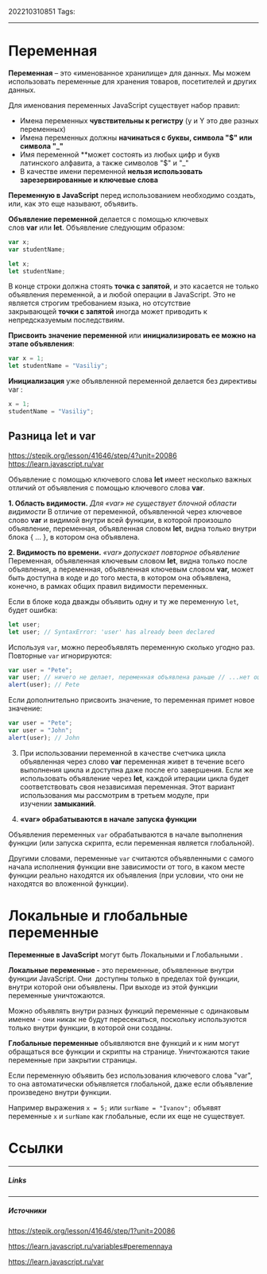 202210310851
Tags:
___
# Переменная

**Переменная** – это «именованное хранилище» для данных. Мы можем использовать переменные для хранения товаров, посетителей и других данных.

Для именования переменных JavaScript существует набор правил:

-   Имена переменных **чувствительны к регистру** (y и Y это две разных переменных)
-   Имена переменных должны **начинаться с буквы, символа "$" или символа "\_"**
-   Имя переменной **может состоять из любых цифр и букв латинского алфавита, а также символов "$" и "\_"
-   В качестве имени переменной **нельзя использовать зарезервированные и ключевые слова**

**Переменную в JavaScript** перед использованием необходимо создать, или, как это еще называют, объявить.

**Объявление переменной** делается с помощью ключевых слов **var** или **let**. Объявление следующим образом:

```javascript
var x; 
var studentName;

let x; 
let studentName; 
```

В конце строки должна стоять **точка с запятой**, и это касается не только объявления переменной, а и любой операции в JavaScript. Это не является строгим требованием языка, но отсутствие закрывающей **точки с запятой** иногда может приводить к непредсказуемым последствиям.

**Присвоить значение переменной** или **инициализировать ее можно на этапе объявления**:  

```javascript
var x = 1;      
let studentName = "Vasiliy";
```

**Инициализация** уже объявленной переменной делается без директивы var :  

```javascript
x = 1;      
studentName = "Vasiliy";
```


## Разница let и var
https://stepik.org/lesson/41646/step/4?unit=20086
https://learn.javascript.ru/var

Объявление с помощью ключевого слова **let** имеет несколько важных отличий от объявления с помощью ключевого слова **var**.

**1. Область видимости.**
*Для «var» не существует блочной области видимости*
В отличие от переменной, объявленной через ключевое слово **var** и видимой внутри всей функции, в которой произошло объявление, переменная, объявленная словом **let**, видна только внутри блока { ... }, в котором она объявлена.

**2. Видимость по времени.**
*«var» допускает повторное объявление*
Переменная, объявленная ключевым словом **let**, видна только после объявления, а переменная, объявленная ключевым словом **var,** может быть доступна в коде и до того места, в котором она объявлена, конечно, в рамках общих правил видимости переменных.

Если в блоке кода дважды объявить одну и ту же переменную `let`, будет ошибка:

```javascript
let user; 
let user; // SyntaxError: 'user' has already been declared
```

Используя `var`, можно переобъявлять переменную сколько угодно раз. Повторные `var` игнорируются:
```javascript
var user = "Pete";  
var user; // ничего не делает, переменная объявлена раньше // ...нет ошибки 
alert(user); // Pete
```

Если дополнительно присвоить значение, то переменная примет новое значение:
```javascript
var user = "Pete"; 
var user = "John";  
alert(user); // John
```

3. При использовании переменной в качестве счетчика цикла объявленная через слово **var** переменная живет в течение всего выполнения цикла и доступна даже после его завершения. Если же использовать объявление через **let**, каждой итерации цикла будет соответствовать своя независимая переменная. Этот вариант использования мы рассмотрим в третьем модуле, при изучении **замыканий**.

5. **«var» обрабатываются в начале запуска функции**

Объявления переменных `var` обрабатываются в начале выполнения функции (или запуска скрипта, если переменная является глобальной).

Другими словами, переменные `var` считаются объявленными с самого начала исполнения функции вне зависимости от того, в каком месте функции реально находятся их объявления (при условии, что они не находятся во вложенной функции).

# Локальные и глобальные переменные
**Переменные в JavaScript** могут быть Локальными и Глобальными .

**Локальные переменные -** это переменные, объявленные внутри функции JavaScript. Они  доступны только в пределах той функции, внутри которой они объявлены. При выходе из этой функции переменные уничтожаются.

Можно объявлять внутри разных функций переменные с одинаковым именем - они никак не будут пересекаться, поскольку используются только внутри функции, в которой они созданы.

**Глобальные переменные** объявляются вне функций и к ним могут обращаться все функции и скрипты на странице. Уничтожаются такие переменные при закрытии страницы.

Если переменную объявить без использования ключевого слова "var", то она автоматически объявляется глобальной, даже если объявление произведено внутри функции.

Например выражения `x = 5;` или `surName = "Ivanov";` объявят переменные `x` и `surName` как глобальные, если их еще не существует.

# Ссылки
___
##### Links


---
##### Источники
https://stepik.org/lesson/41646/step/1?unit=20086

https://learn.javascript.ru/variables#peremennaya

https://learn.javascript.ru/var
